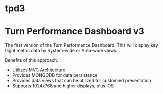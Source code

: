 # tpd3
# Turn Performance Dashboard v3

The first version of the Turn Performance Dashboard.  This will display key
flight metric data by System-wide or Area-wide views.

Benefits of this approach:

* Utilizes MVC Architecture
* Provides MONGODB for data persistence
* Provides data views that can be utilized for customied presentation
* Supports 1024x768 and higher displays, plus iOS
